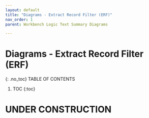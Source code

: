 ```yaml
---
layout: default
title: "Diagrams - Extract Record Filter (ERF)"
nav_order: 1
parent: Workbench Logic Text Summary Diagrams

---
```

# Diagrams - Extract Record Filter (ERF)
{: .no_toc}
TABLE OF CONTENTS 
1. TOC
{:toc}  
 
# UNDER CONSTRUCTION


